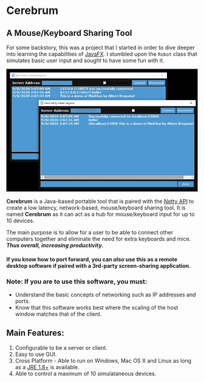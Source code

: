 # Cerebrum

## A Mouse/Keyboard Sharing Tool

For some backstory, this was a project that I started in order to dive deeper into learning the capabilities of [JavaFX](https://openjfx.io/). 
I stumbled upon the `Robot` class that simulates basic user input and sought to have some fun with it. 

![Tool](https://github.com/albertbregonia/MiniChat/blob/master/img/demo.jpg?raw=true "Demo")

**Cerebrum** is a Java-based portable tool that is paired with the [Netty API](https://netty.io/) to create a low latency, network-based, 
mouse/keyboard sharing tool. It is named **Cerebrum** as it can act as a hub for mouse/keyboard input for up to 10 devices. 

The main purpose is to allow for a user to be able to connect other computers together and eliminate the need for extra keyboards and mice. 
***Thus overall, increasing productivity.***

#### If you know how to port forward, you can ***also*** use this as a remote desktop software if paired with a 3rd-party screen-sharing application.

### Note: If you are to use this software, you must:
- Understand the basic concepts of networking such as IP addresses and ports.
- Know that this software works best where the scaling of the host window matches that of the client. 

## Main Features:
1. Configurable to be a server or client.
2. Easy to use GUI.
3. Cross Platform - Able to run on Windows, Mac OS X and Linux as long as a [JRE 1.8+](https://www.java.com/en/) is available.
4. Able to control a maximum of 10 simulataneous devices.
